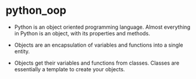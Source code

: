 # python_oop

- Python is an object oriented programming language. Almost everything in Python is an object, with its properties and methods.
  
- Objects are an encapsulation of variables and functions into a single entity.
  
- Objects get their variables and functions from classes. Classes are essentially a template to create your objects.

